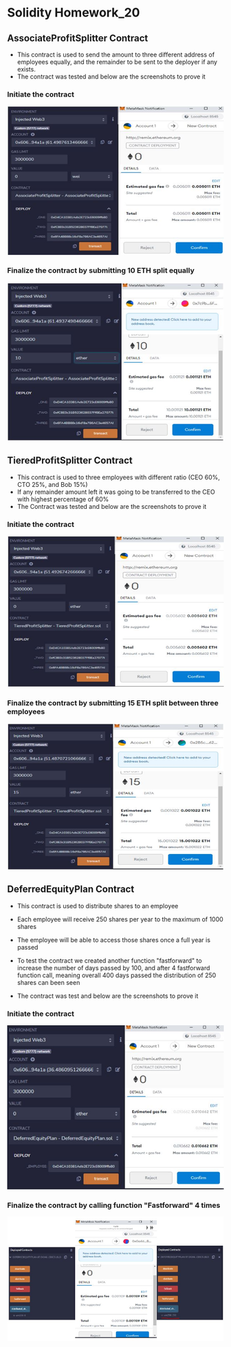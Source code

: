 # Solidity Homework_20

## AssociateProfitSplitter Contract
- This contract is used to send the amount to three different address of employees equally, and the remainder to be sent to the deployer if any exists.
- The contract was tested and below are the screenshots to prove it

### Initiate the contract
![Associate](solidity_screenshot/AssociateProfitSplitter_initiate.JPG)

### Finalize the contract by submitting 10 ETH split equally
![Associate_fin](solidity_screenshot/AssociateProfitSplitter_deposit_10ETH.JPG)

## TieredProfitSplitter Contract
- This contract is used to three employees with different ratio (CEO 60%, CTO 25%, and Bob 15%)
- If any remainder amount left it was going to be transferred to the CEO with highest percentage of 60%
- The Contract was tested and below are the screenshots to prove it

### Initiate the contract
![Tiered](solidity_screenshot/TieredProfitSplitter_initiate.JPG)

### Finalize the contract by submitting 15 ETH split between three employees
![Tired_fin](solidity_screenshot/TieredProfitSplitter_deposit_15ETH.JPG)


## DeferredEquityPlan Contract
- This contract is used to distribute shares to an employee
- Each employee will receive 250 shares per year to the maximum of 1000 shares
- The employee will be able to access those shares once a full year is passed
- To test the contract we created another function "fastforward" to increase the number of days passed by 100, and after 4 fastforward function call, meaning overall 400 days passed the distribution of 250 shares can been seen

- The contract was test and below are the screenshots to prove it

### Initiate the contract
![Deferred](solidity_screenshot/DeferredEquityPlan_initiate.JPG)

### Finalize the contract by calling function "Fastforward" 4 times
![Deferred_fin](solidity_screenshot/DeferredEquityPlan_250shares.JPG)
